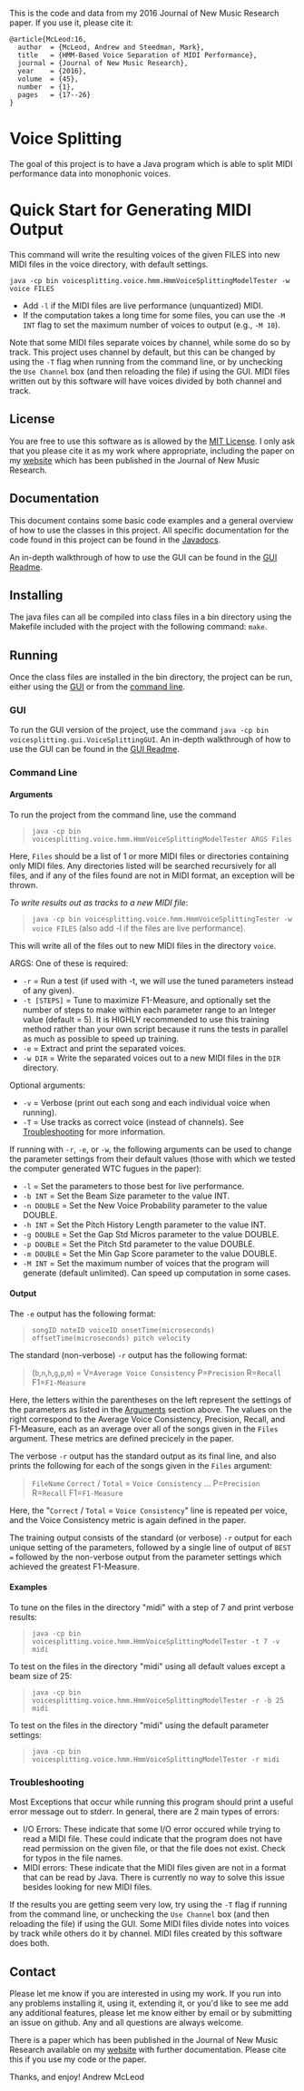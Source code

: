 
This is the code and data from my 2016 Journal of New Music Research paper. If you use it, please cite it:

```
@article{McLeod:16,
  author  = {McLeod, Andrew and Steedman, Mark},
  title   = {HMM-Based Voice Separation of MIDI Performance},
  journal = {Journal of New Music Research},
  year    = {2016},
  volume  = {45},
  number  = {1},
  pages   = {17--26}
}
```

# Voice Splitting
The goal of this project is to have a Java program which is able to split MIDI performance
data into monophonic voices.

# Quick Start for Generating MIDI Output
This command will write the resulting voices of the given FILES into new MIDI files in the voice directory, with default settings. 
```
java -cp bin voicesplitting.voice.hmm.HmmVoiceSplittingModelTester -w voice FILES
```
* Add `-l` if the MIDI files are live performance (unquantized) MIDI.
* If the computation takes a long time for some files, you can use the `-M INT` flag to set the maximum number of voices to output (e.g., `-M 10`).

Note that some MIDI files separate voices by channel, while some
do so by track. This project uses channel by default, but this can be changed by using the
`-T` flag when running from the command line, or by unchecking the `Use Channel` box (and
then reloading the file) if using the GUI. MIDI files written out by this software will have
voices divided by both channel and track.

## License
You are free to use this software as is allowed by the [MIT License](https://github.com/apmcleod/voice-splitting/blob/master/License).
I only ask that you please cite it as my work where appropriate, including
the paper on my [website](http://homepages.inf.ed.ac.uk/s1331854/software.html#VoiceSeparation)
which has been published in the Journal of New Music Research.

## Documentation
This document contains some basic code examples and a general overview of how to use
the classes in this project. All specific documentation for the code found in this
project can be found in the [Javadocs](https://apmcleod.github.io/voice-splitting/doc).

An in-depth walkthrough of how to use the GUI can be found in the [GUI Readme](http://apmcleod.github.io/voice-splitting/gui.html).

## Installing
The java files can all be compiled into class files in a bin directory using the Makefile
included with the project with the following command: `make`.

## Running
Once the class files are installed in the bin directory, the project can be run, either using the
[GUI](#gui) or from the [command line](#command-line).

### GUI
To run the GUI version of the project, use the command `java -cp bin voicesplitting.gui.VoiceSplittingGUI`.
An in-depth walkthrough of how to use the GUI can be found in the [GUI Readme](http://apmcleod.github.io/voice-splitting/gui.html).

### Command Line
#### Arguments
To run the project from the command line, use the command

> `java -cp bin voicesplitting.voice.hmm.HmmVoiceSplittingModelTester ARGS Files`

Here, `Files` should be a list of 1 or more MIDI files or directories containing only MIDI
files. Any directories listed will be searched recursively for all files, and if any of the files
found are not in MIDI format, an exception will be thrown.

*To write results out as tracks to a new MIDI file*:
> `java -cp bin voicesplitting.voice.hmm.HmmVoiceSplittingTester -w voice FILES` (also add -l if the files are live performance).

This will write all of the files out to new MIDI files in the directory `voice`.

ARGS:
 One of these is required:
   * `-r` = Run a test (if used with -t, we will use the tuned parameters instead of any given).
   * `-t [STEPS]` = Tune to maximize F1-Measure, and optionally set the number of steps to make
     within each parameter range to an Integer value (default = 5). It is HIGHLY recommended to use this training
     method rather than your own script because it runs the tests in parallel as much as possible to speed up
     training.
   * `-e` = Extract and print the separated voices.
   * `-w DIR` = Write the separated voices out to a new MIDI files in the `DIR` directory.

 Optional arguments:
   * `-v` = Verbose (print out each song and each individual voice when running).
   * `-T` = Use tracks as correct voice (instead of channels). See [Troubleshooting](#troubleshooting)
     for more information.

If running with `-r`, `-e`, or `-w`, the following arguments can be used to change the parameter settings from their default
values (those with which we tested the computer generated WTC fugues in the paper):
   * `-l` = Set the parameters to those best for live performance.
   * `-b INT` = Set the Beam Size parameter to the value INT.
   * `-n DOUBLE` = Set the New Voice Probability parameter to the value DOUBLE.
   * `-h INT` = Set the Pitch History Length parameter to the value INT.
   * `-g DOUBLE` = Set the Gap Std Micros parameter to the value DOUBLE.
   * `-p DOUBLE` = Set the Pitch Std parameter to the value DOUBLE.
   * `-m DOUBLE` = Set the Min Gap Score parameter to the value DOUBLE.
   * `-M INT` = Set the maximum number of voices that the program will generate (default unlimited). Can speed up computation in some cases.

#### Output
The `-e` output has the following format:

> `songID noteID voiceID onsetTime(microseconds) offsetTime(microseconds) pitch velocity`

The standard (non-verbose) `-r` output has the following format:

> (`b`,`n`,`h`,`g`,`p`,`m`) = V=`Average Voice Consistency` P=`Precision` R=`Recall` F1=`F1-Measure`

Here, the letters within the parentheses on the left represent the settings of the parameters as listed
in the [Arguments](#arguments) section above. The values on the right correspond to the Average Voice Consistency,
Precision, Recall, and F1-Measure, each as an average over all of the songs given in the `Files` argument.
These metrics are defined precicely in the paper.

The verbose `-r` output has the standard output as its final line, and also prints the following for each of the
songs given in the `Files` argument:

> `FileName`
> `Correct` / `Total` = `Voice Consistency`
> ...
> P=`Precision`
> R=`Recall`
> F1=`F1-Measure`

Here, the "`Correct` / `Total` = `Voice Consistency`" line is repeated per voice, and the Voice Consistency
metric is again defined in the paper.

The training output consists of the standard (or verbose) `-r` output for each unique setting of the parameters,
followed by a single line of output of `BEST =` followed by the non-verbose output from the parameter settings
which achieved the greatest F1-Measure.

#### Examples
To tune on the files in the directory "midi" with a step of 7 and print verbose results:
> `java -cp bin voicesplitting.voice.hmm.HmmVoiceSplittingModelTester -t 7 -v midi`

To test on the files in the directory "midi" using all default values except a beam size of 25:
> `java -cp bin voicesplitting.voice.hmm.HmmVoiceSplittingModelTester -r -b 25 midi`

To test on the files in the directory "midi" using the default parameter settings:
> `java -cp bin voicesplitting.voice.hmm.HmmVoiceSplittingModelTester -r midi`


### Troubleshooting
Most Exceptions that occur while running this program should print a useful error message out to
stderr. In general, there are 2 main types of errors:
 * I/O Errors: These indicate that some I/O error occured while trying to read a MIDI file. These
   could indicate that the program does not have read permission on the given file, or that the
   file does not exist. Check for typos in the file names.
 * MIDI errors: These indicate that the MIDI files given are not in a format that can be read
   by Java. There is currently no way to solve this issue besides looking for new MIDI files.

If the results you are getting seem very low, try using the `-T` flag if running from the command line,
or unchecking the `Use Channel` box (and then reloading the file) if using the GUI. Some MIDI files
divide notes into voices by track while others do it by channel. MIDI files created by this software does both.

## Contact
Please let me know if you are interested in using my work. If you run into any problems installing it,
using it, extending it, or you'd like to see me add any additional features, please let me know either by
email or by submitting an issue on github. Any and all questions are always welcome.

There is a paper which has been published in the Journal of New Music Research available on
my [website](https://apmcleod.github.io/index.html) with further documentation.
Please cite this if you use my code or the paper.

Thanks, and enjoy!
Andrew McLeod
